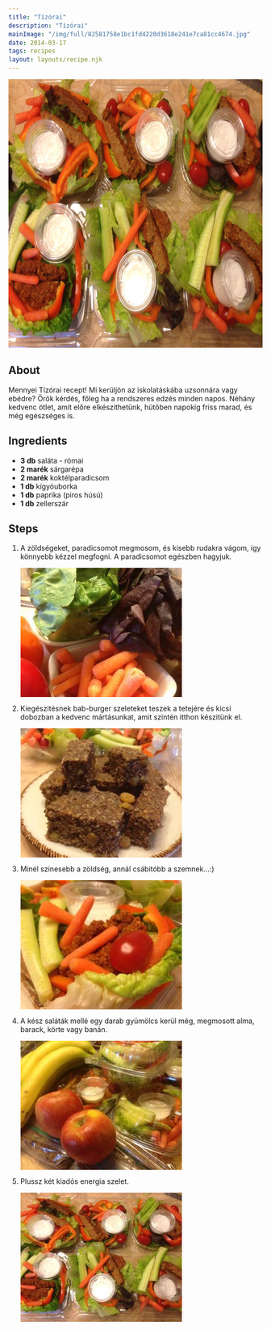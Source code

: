 ```yaml
---
title: "Tízórai"
description: "Tízórai"
mainImage: "/img/full/82581758e1bc1fd4220d3618e241e7ca81cc4674.jpg"
date: 2014-03-17
tags: recipes
layout: layouts/recipe.njk
---
```

                        
<p align="center"><a href="https://cookpad.com/hu/receptek/1924040-tizorai" rel="Recipe source page"><img width="751" height="532" src="/img/full/82581758e1bc1fd4220d3618e241e7ca81cc4674.jpg"/></a></p>

## About
Mennyei Tízórai recept! Mi kerüljön az iskolatáskába uzsonnára vagy ebédre? Örök kérdés, főleg ha a rendszeres edzés minden napos. Néhány kedvenc ötlet, amit előre elkészithetünk, hütőben napokig friss marad, és még egészséges is.

>  

## Ingredients
* **3 db** saláta - római
* **2 marék** sárgarépa
* **2 marék** koktélparadicsom
* **1 db** kígyóuborka
* **1 db** paprika (piros húsú)
* **1 db** zellerszár

## Steps

1. A zöldségeket, paradicsomot megmosom, és kisebb rudakra vágom, igy könnyebb kézzel megfogni. A paradicsomot egészben hagyjuk.
 
    <p><img width="320" height="256" align="left" src="/img/full/6cbce9f14170d4075a51f220a6bf4d541910aaec.jpg"/></p><div style="clear: both"/>

2. Kiegészitésnek bab-burger szeleteket teszek a tetejére és kicsi dobozban a kedvenc mártásunkat, amit szintén itthon készitünk el.
 
    <p><img width="320" height="256" align="left" src="/img/full/77cb0e2f6c9d25ca1d33de68322b99523aa1c6c1.jpg"/></p><div style="clear: both"/>

3. Minél szinesebb a zöldség, annál csábitóbb a szemnek...:)
 
    <p><img width="320" height="256" align="left" src="/img/full/01f339079a890ce55a575bfffd4d23619f7ddd18.jpg"/></p><div style="clear: both"/>

4. A kész saláták mellé egy darab gyümölcs kerül még, megmosott alma, barack, körte vagy banán.
 
    <p><img width="320" height="256" align="left" src="/img/full/37dc5f238b3c3f3e0344e2d87b2f990875f76aa3.jpg"/></p><div style="clear: both"/>

5. Plussz két kiadós energia szelet.
 
    <p><img width="320" height="256" align="left" src="/img/full/ffecc1a415e4a1c0e4b8c8418431519dffeb33ff.jpg"/></p><div style="clear: both"/>

